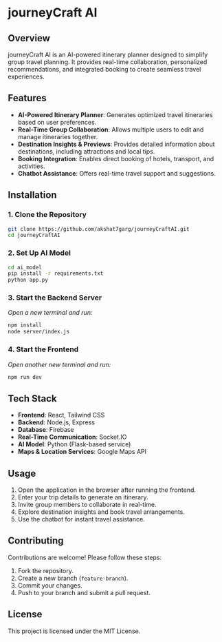 # journeyCraft AI

## Overview
journeyCraft AI is an AI-powered itinerary planner designed to simplify group travel planning. It provides real-time collaboration, personalized recommendations, and integrated booking to create seamless travel experiences.

## Features
- **AI-Powered Itinerary Planner**: Generates optimized travel itineraries based on user preferences.
- **Real-Time Group Collaboration**: Allows multiple users to edit and manage itineraries together.
- **Destination Insights & Previews**: Provides detailed information about destinations, including attractions and local tips.
- **Booking Integration**: Enables direct booking of hotels, transport, and activities.
- **Chatbot Assistance**: Offers real-time travel support and suggestions.

## Installation

### 1. Clone the Repository
```sh
git clone https://github.com/akshat7garg/journeyCraftAI.git
cd journeyCraftAI
```

### 2. Set Up AI Model
```sh
cd ai_model
pip install -r requirements.txt
python app.py
```

### 3. Start the Backend Server
_Open a new terminal and run:_
```sh
npm install
node server/index.js
```

### 4. Start the Frontend
_Open another new terminal and run:_
```sh
npm run dev
```

## Tech Stack
- **Frontend**: React, Tailwind CSS
- **Backend**: Node.js, Express
- **Database**: Firebase
- **Real-Time Communication**: Socket.IO
- **AI Model**: Python (Flask-based service)
- **Maps & Location Services**: Google Maps API

## Usage
1. Open the application in the browser after running the frontend.
2. Enter your trip details to generate an itinerary.
3. Invite group members to collaborate in real-time.
4. Explore destination insights and book travel arrangements.
5. Use the chatbot for instant travel assistance.

## Contributing
Contributions are welcome! Please follow these steps:
1. Fork the repository.
2. Create a new branch (`feature-branch`).
3. Commit your changes.
4. Push to your branch and submit a pull request.

## License
This project is licensed under the MIT License.

